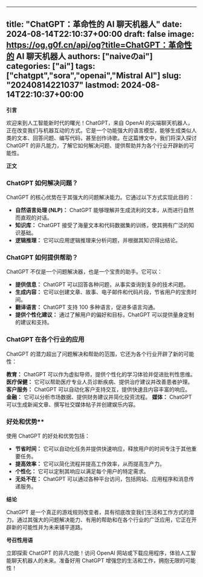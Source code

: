 
---
title: "ChatGPT：革命性的 AI 聊天机器人"
date: 2024-08-14T22:10:37+00:00
draft: false
image: https://og.g0f.cn/api/og?title=ChatGPT：革命性的 AI 聊天机器人
authors: ["naiveのai"]
categories: ["ai"]
tags: ["chatgpt","sora","openai","Mistral AI"]
slug: "20240814221037"
lastmod: 2024-08-14T22:10:37+00:00
---
**引言**

欢迎来到人工智能新时代的曙光！ChatGPT，来自 OpenAI 的尖端聊天机器人，正在改变我们与机器互动的方式。它是一个功能强大的语言模型，能够生成类似人类的文本、回答问题、编写代码，甚至创作诗歌。在这篇博文中，我们将深入探讨 ChatGPT 的非凡能力，了解它如何解决问题、提供帮助并为各个行业开辟新的可能性。

**正文**

### ChatGPT 如何解决问题？

ChatGPT 的核心优势在于其强大的问题解决能力。它通过以下方式实现此目的：

* **自然语言处理 (NLP)：** ChatGPT 能够理解并生成流利的文本，从而进行自然而直观的对话。
* **知识库：** ChatGPT 接受了海量文本和代码数据集的训练，使其拥有广泛的知识基础。
* **逻辑推理：** 它可以应用逻辑推理来分析问题，并根据其知识得出结论。

### ChatGPT 如何提供帮助？

ChatGPT 不仅是一个问题解决器，也是一个宝贵的助手。它可以：

* **提供信息：** ChatGPT 可以回答各种问题，从事实查询到复杂的技术问题。
* **生成内容：** 它可以创建文章、故事、电子邮件和代码片段，节省用户的宝贵时间。
* **翻译语言：** ChatGPT 支持 100 多种语言，促进多语言沟通。
* **提供个性化建议：** 通过了解用户的偏好和目标，ChatGPT 可以提供量身定制的建议和支持。

### ChatGPT 在各个行业的应用

ChatGPT 的潜力超出了问题解决和帮助的范围，它还为各个行业开辟了新的可能性：

**教育：** ChatGPT 可以作为虚拟导师，提供个性化的学习体验并促进批判性思维。
**医疗保健：** 它可以帮助医疗专业人员诊断疾病、提供治疗建议并改善患者护理。
**客户服务：** ChatGPT 可以自动化客户支持交互，提供快速且内容丰富的响应。
**金融：** 它可以分析市场数据、提供财务建议并简化投资流程。
**媒体：** ChatGPT 可以生成新闻文章、撰写社交媒体帖子并创建娱乐内容。

### 好处和优势**

使用 ChatGPT 的好处和优势包括：

* **节省时间：** 它可以自动化任务并提供快速响应，释放用户的时间专注于其他重要任务。
* **提高效率：** 它可以简化流程并提高工作效率，从而提高生产力。
* **个性化：** 它可以定制其响应以满足每个用户的特定需求。
* **无处不在：** ChatGPT 可以通过各种平台访问，包括网站、应用程序和消息传递服务。

**结论**

ChatGPT 是一个真正的游戏规则改变者，具有彻底改变我们生活和工作方式的潜力。通过其强大的问题解决能力、有用的帮助和在各个行业的广泛应用，它正在开辟新的可能性并为未来铺平道路。

**号召性用语**

立即探索 ChatGPT 的非凡功能！访问 OpenAI 网站或下载应用程序，体验人工智能聊天机器人的未来。准备好用 ChatGPT 增强您的生活和工作，拥抱无限的可能性！